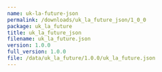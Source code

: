 ```yaml
---
name: uk-la-future-json
permalink: /downloads/uk_la_future_json/1_0_0
package: uk_la_future
title: uk_la_future_json
filename: uk_la_future.json
version: 1.0.0
full_version: 1.0.0
file: /data/uk_la_future/1.0.0/uk_la_future.json
---
```

